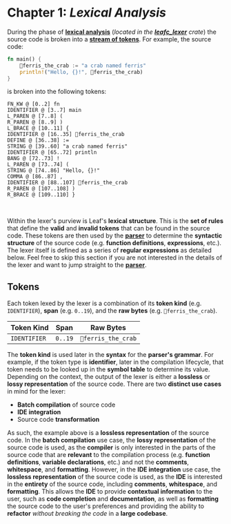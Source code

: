 # Chapter 1: _Lexical Analysis_

During the phase of [**lexical analysis**](https://www.wikiwand.com/en/Lexical_analysis)
(_located in the **[leafc_lexer](https://docs.rs/leafc_lexer)** crate_) the
source code is broken into a [**stream of tokens**](https://docs.rs/leafc_lexer/0.1.0/leafc_lexer/struct.TokenStream.html). For example, the source code:

```rust
fn main() {
    🦀ferris_the_crab := "a crab named ferris"
    println!("Hello, {}!", 🦀ferris_the_crab)
}
```

is broken into the following tokens:

```text
FN_KW @ [0..2] fn
IDENTIFIER @ [3..7] main
L_PAREN @ [7..8] (
R_PAREN @ [8..9] )
L_BRACE @ [10..11] {
IDENTIFIER @ [16..35] 🦀ferris_the_crab
DEFINE @ [36..38] :=
STRING @ [39..60] "a crab named ferris"
IDENTIFIER @ [65..72] println
BANG @ [72..73] !
L_PAREN @ [73..74] (
STRING @ [74..86] "Hello, {}!"
COMMA @ [86..87] ,
IDENTIFIER @ [88..107] 🦀ferris_the_crab
R_PAREN @ [107..108] )
R_BRACE @ [109..110] }
```

<br>

Within the lexer's purview is Leaf's **lexical structure**. This is the
**set of rules** that define the **valid** and **invalid tokens** that can
be found in the source code. These tokens are then used by the [**parser**](./CHAPTER_2.md) to
determine the **syntactic structure** of the source code (e.g. **function definitions**,
**expressions**, etc.). The lexer itself is defined as a series of **regular expressions**
as detailed below. Feel free to skip this section if you are not interested in the details
of the lexer and want to jump straight to the [**parser**](./CHAPTER_2.md).

## Tokens

Each token lexed by the lexer is a combination of its **token kind** (e.g. `IDENTIFIER`),
**span** (e.g. `0..19`), and the **raw bytes** (e.g. `🦀ferris_the_crab`).

| Token Kind   | Span    | Raw Bytes           |
| ------------ | ------- | ------------------- |
| `IDENTIFIER` | `0..19` | `🦀ferris_the_crab` |

The **token kind** is used later in the **syntax** for the **parser's grammar**.
For example, if the token type is **identifier**, later in the compilation
lifecycle, that token needs to be looked up in the **symbol table** to
determine its value. Depending on the context, the output of the lexer is
either a **lossless** or **lossy representation** of the source code. There are
two **distinct use cases** in mind for the lexer:

-   **Batch compilation** of source code
-   **IDE integration**
-   Source code **transformation**

As such, the example above is a **lossless representation** of the source code. In
the **batch compilation** use case, the **lossy representation** of the source
code is used, as the **compiler** is only interested in the parts of the source
code that are **relevant** to the compilation process (e.g. **function definitions**,
**variable declarations**, etc.) and not the **comments**, **whitespace**, and
**formatting**. However, in the **IDE integration** use case, the **lossless representation**
of the source code is used, as the **IDE** is interested in the **entirety** of the
source code, including **comments**, **whitespace**, and **formatting**. This allows the
**IDE** to provide **contextual information** to the user, such as **code completion**
and **documentation**, as well as **formatting** the source code to the user's preferences
and providing the ability to **refactor** _without breaking the code_ in a **large codebase**.
